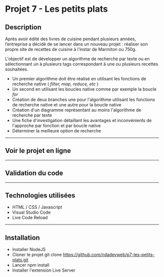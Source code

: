 # Projet 7 - Les petits plats

## Description

Après avoir édité des livres de cuisine pendant plusieurs années, l’entreprise a décidé de se lancer dans un nouveau projet : réaliser son propre site de recettes de cuisine à l’instar de Marmiton ou 750g.

L'objectif est de développer un algorithme de recherche par texte ou en sélectionnant un à plusieurs tags correspondant à une ou plusieurs recettes souhaitées.


- Un premier algorithme doit être réalisé en utilisant les fonctions de recherche native ( *filter, map, reduce, etc* )
- Un second en utilisant les boucles native comme par exemple la boucle *for*
- Création de deux branches une pour l'algorithme utilisant les fonctions de recherche native et une autre pour la boucle native
- Création d'un diagramme représentant au moins l'algorithme de recherche par texte
- Une fiche d'investigation détaillant les avantages et inconvénients de l'approche par fonction et par boucle native
- Déterminer la meilleure option de recherche


---


## Voir le projet en ligne



---


## Validation du code



---


## Technologies utilisées

- HTML / CSS / Javascript
- Visual Studio Code
- Live Code Reload


---


## Installation

- Installer NodeJS
- Cloner le projet git clone https://github.com/ndadevweb/p7-les-petits-plats.git
- Lancer npm install
- Installer l'extension Live Server
